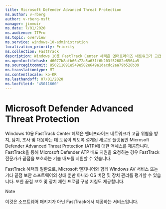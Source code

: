 ```yaml
---
title: Microsoft Defender Advanced Threat Protection
ms.author: v-rberg
author: v-rberg-msft
manager: jimmuir
ms.date: 7/01/2020
ms.audience: ITPro
ms.topic: overview
ms.service: windows-10-administration
localization_priority: Priority
ms.collection: FastTrack
description: Windows 10용 FastTrack Center 혜택은 엔터프라이즈 네트워크가 고급 위협을 방지, 탐지, 조사 및 대응하는 데 도움이 되도록 설계된 새로운 서비스인 Microsoft Defender Advanced Threat Protection (ATP)에 대한 액세스를 제공합니다.
ms.openlocfilehash: d6077b8afb66a72a5a631f6b203f52682e8564a5
ms.sourcegitcommit: 850211891e549e582e649a1dacdc2aa79b520b39
ms.translationtype: MT
ms.contentlocale: ko-KR
ms.lasthandoff: 07/01/2020
ms.locfileid: "45011660"
---
```

# <a name="microsoft-defender-advanced-threat-protection"></a>Microsoft Defender Advanced Threat Protection

Windows 10용 FastTrack Center 혜택은 엔터프라이즈 네트워크가 고급 위협을 방지, 탐지, 조사 및 대응하는 데 도움이 되도록 설계된 새로운 플랫폼인 Microsoft Defender Advanced Threat Protection (ATP)에 대한 액세스를 제공합니다. FastTrack을 통해 Microsoft Defender ATP 배포 지원을 요청하는 경우 FastTrack 전문가가 끝점을 보호하는 기술 배포를 지원할 수 있습니다.

FastTrack 혜택의 일환으로, Microsoft 엔지니어와 함께 Windows AV 서비스 또는 기타 끝점 보안 소프트웨어의 상태 뿐만 아니라 OS 버전 및 장치 관리를 평가할 수 있습니다. 또한 끝점 보호 및 장치 제한 프로필 구성 지침도 제공합니다.  

> [!NOTE]
> 이것은 소프트웨어 패키지가 아닌 FastTrack에서 제공하는 서비스입니다. 

